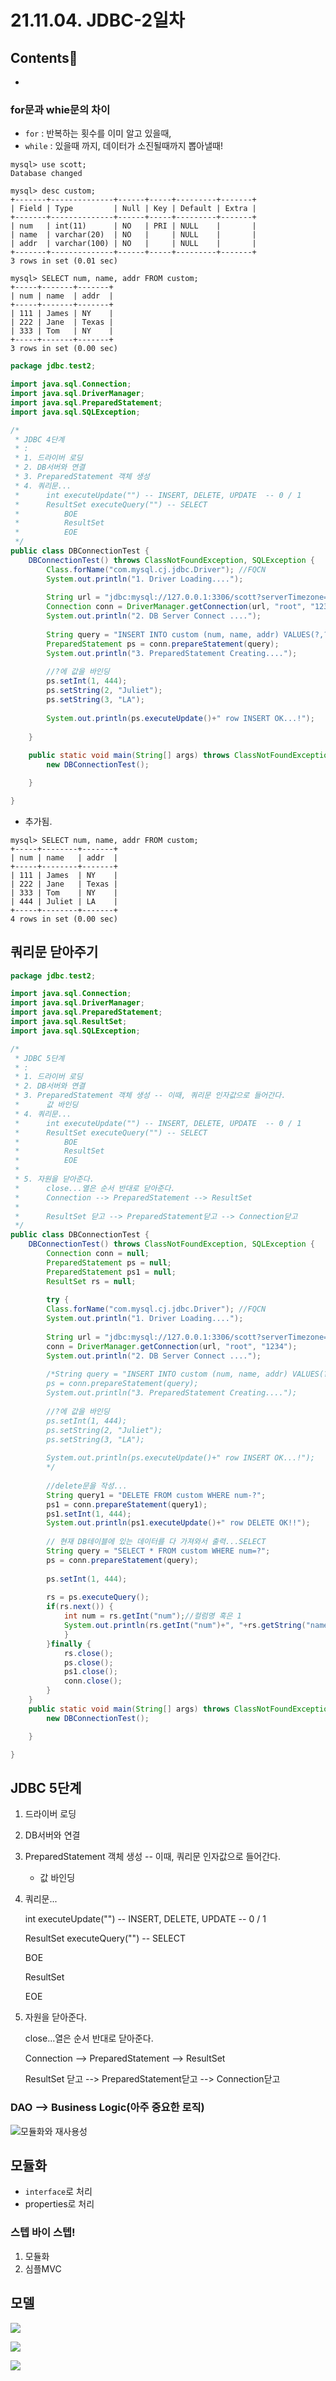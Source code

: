 # 21.11.04. JDBC-2일차

## Contents📑

* 



### for문과 whie문의 차이

* `for` : 반복하는 횟수를 이미 알고 있을때,
* `while` :  있을때 까지, 데이터가 소진될때까지 뽑아낼때!

```mysql
mysql> use scott;
Database changed

mysql> desc custom;
+-------+--------------+------+-----+---------+-------+
| Field | Type         | Null | Key | Default | Extra |
+-------+--------------+------+-----+---------+-------+
| num   | int(11)      | NO   | PRI | NULL    |       |
| name  | varchar(20)  | NO   |     | NULL    |       |
| addr  | varchar(100) | NO   |     | NULL    |       |
+-------+--------------+------+-----+---------+-------+
3 rows in set (0.01 sec)

mysql> SELECT num, name, addr FROM custom;
+-----+-------+-------+
| num | name  | addr  |
+-----+-------+-------+
| 111 | James | NY    |
| 222 | Jane  | Texas |
| 333 | Tom   | NY    |
+-----+-------+-------+
3 rows in set (0.00 sec)
```

```java
package jdbc.test2;

import java.sql.Connection;
import java.sql.DriverManager;
import java.sql.PreparedStatement;
import java.sql.SQLException;

/*
 * JDBC 4단계
 * :
 * 1. 드라이버 로딩
 * 2. DB서버와 연결
 * 3. PreparedStatement 객체 생성
 * 4. 쿼리문...
 * 		int executeUpdate("") -- INSERT, DELETE, UPDATE  -- 0 / 1
 * 		ResultSet executeQuery("") -- SELECT 
 * 			BOE
 * 			ResultSet
 * 			EOE
 */
public class DBConnectionTest {
	DBConnectionTest() throws ClassNotFoundException, SQLException {
		Class.forName("com.mysql.cj.jdbc.Driver"); //FQCN
		System.out.println("1. Driver Loading....");
		
		String url = "jdbc:mysql://127.0.0.1:3306/scott?serverTimezone=UTC&useUnicode=yes&characterEncoding=UTF-8";
		Connection conn = DriverManager.getConnection(url, "root", "1234");
		System.out.println("2. DB Server Connect ....");
		
		String query = "INSERT INTO custom (num, name, addr) VALUES(?,?,?)";
		PreparedStatement ps = conn.prepareStatement(query);
		System.out.println("3. PreparedStatement Creating....");
		
		//?에 값을 바인딩
		ps.setInt(1, 444);
		ps.setString(2, "Juliet");
		ps.setString(3, "LA");
		
		System.out.println(ps.executeUpdate()+" row INSERT OK...!");
		
	}
	
	public static void main(String[] args) throws ClassNotFoundException,SQLException{
		new DBConnectionTest();

	}

}
```

* 추가됨.

```mysql
mysql> SELECT num, name, addr FROM custom;
+-----+--------+-------+
| num | name   | addr  |
+-----+--------+-------+
| 111 | James  | NY    |
| 222 | Jane   | Texas |
| 333 | Tom    | NY    |
| 444 | Juliet | LA    |
+-----+--------+-------+
4 rows in set (0.00 sec)
```

## 쿼리문 닫아주기

```java
package jdbc.test2;

import java.sql.Connection;
import java.sql.DriverManager;
import java.sql.PreparedStatement;
import java.sql.ResultSet;
import java.sql.SQLException;

/*
 * JDBC 5단계
 * :
 * 1. 드라이버 로딩
 * 2. DB서버와 연결
 * 3. PreparedStatement 객체 생성 -- 이때, 쿼리문 인자값으로 들어간다.
 * 		값 바인딩
 * 4. 쿼리문...
 * 		int executeUpdate("") -- INSERT, DELETE, UPDATE  -- 0 / 1
 * 		ResultSet executeQuery("") -- SELECT 
 * 			BOE
 * 			ResultSet
 * 			EOE
 * 
 * 5. 자원을 닫아준다.
 * 		close...열은 순서 반대로 닫아준다.
 * 		Connection --> PreparedStatement --> ResultSet
 * 		
 * 		ResultSet 닫고 --> PreparedStatement닫고 --> Connection닫고
 */
public class DBConnectionTest {
	DBConnectionTest() throws ClassNotFoundException, SQLException {
		Connection conn = null;
		PreparedStatement ps = null;
		PreparedStatement ps1 = null;
		ResultSet rs = null;
			
		try {
		Class.forName("com.mysql.cj.jdbc.Driver"); //FQCN
		System.out.println("1. Driver Loading....");
		
		String url = "jdbc:mysql://127.0.0.1:3306/scott?serverTimezone=UTC&useUnicode=yes&characterEncoding=UTF-8";
		conn = DriverManager.getConnection(url, "root", "1234");
		System.out.println("2. DB Server Connect ....");
		
		/*String query = "INSERT INTO custom (num, name, addr) VALUES(?,?,?)";
		ps = conn.prepareStatement(query);
		System.out.println("3. PreparedStatement Creating....");
		
		//?에 값을 바인딩
		ps.setInt(1, 444);
		ps.setString(2, "Juliet");
		ps.setString(3, "LA");
		
		System.out.println(ps.executeUpdate()+" row INSERT OK...!");
		*/
		
		//delete문을 작성...
		String query1 = "DELETE FROM custom WHERE num-?";
		ps1 = conn.prepareStatement(query1);
		ps1.setInt(1, 444);
		System.out.println(ps1.executeUpdate()+" row DELETE OK!!");
		
		// 현재 DB테이블에 있는 데이터를 다 가져와서 출력...SELECT
		String query = "SELECT * FROM custom WHERE num=?";
		ps = conn.prepareStatement(query);
		
		ps.setInt(1, 444);
		
		rs = ps.executeQuery();
		if(rs.next()) {
			int num = rs.getInt("num");//컬럼명 혹은 1
			System.out.println(rs.getInt("num")+", "+rs.getString("name")+", "+rs.getString("addr"));
			}
		}finally {
			rs.close();
			ps.close();
			ps1.close();
			conn.close();
		}
	}
	public static void main(String[] args) throws ClassNotFoundException,SQLException{
		new DBConnectionTest();

	}

}

```

## JDBC 5단계

1. 드라이버 로딩

2. DB서버와 연결

3. PreparedStatement 객체 생성 -- 이때, 쿼리문 인자값으로 들어간다.

   * 값 바인딩

4. 쿼리문...

   int executeUpdate("") -- INSERT, DELETE, UPDATE  -- 0 / 1

   ResultSet executeQuery("") -- SELECT 

   BOE

   ResultSet

   EOE

5. 자원을 닫아준다.

   close...열은 순서 반대로 닫아준다.

   Connection --> PreparedStatement --> ResultSet

   ResultSet 닫고 --> PreparedStatement닫고 --> Connection닫고



### DAO --> Business Logic(아주 중요한 로직)

![모듈화와 재사용성](./image/1104-01.png)

## 모듈화

* `interface`로 처리
* properties로 처리

### 스텝 바이 스텝!

1. 모듈화
2. 심플MVC

## 모델

![](./image/1104-02.png)

![](./image/1104-03.png)

![](./image/1104-jdbc03_flow.png)